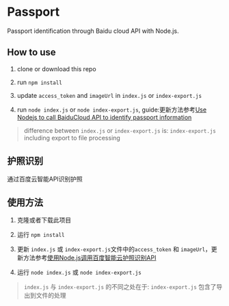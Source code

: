 # Passport

Passport identification through Baidu cloud API with Node.js.

## How to use

1. clone or download this repo

2. run `npm install`

3. update `access_token` and `imageUrl` in `index.js` or `index-export.js`

4. run `node index.js`  or `node index-export.js`, guide:更新方法参考[Use Nodejs to call BaiduCloud API to identify passport information](https://www.f2td.com/2019/07/06/Use-Nodejs-to-call-BaiduCloud-API-to-identify-passport-information/)

> difference between `index.js` or `index-export.js` is: `index-export.js` including export to file processing

## 护照识别

通过百度云智能API识别护照

## 使用方法

1. 克隆或者下载此项目

2. 运行 `npm install`

3. 更新 `index.js` 或 `index-export.js`文件中的`access_token` 和 `imageUrl`，更新方法参考[使用Node.js调用百度智能云护照识别API](https://www.f2td.com/2019/07/06/Use-Nodejs-to-call-BaiduCloud-API-to-identify-passport-information/)

4. 运行 `node index.js`  或 `node index-export.js`

> `index.js` 与 `index-export.js` 的不同之处在于: `index-export.js` 包含了导出到文件的处理
